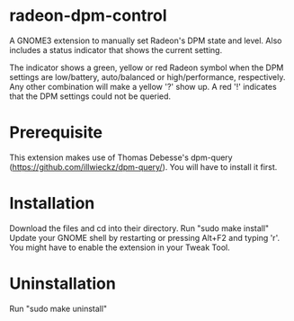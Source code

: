 # radeon-dpm-control
A GNOME3 extension to manually set Radeon's DPM state and level. Also includes a status indicator that shows the current setting.

The indicator shows a green, yellow or red Radeon symbol when the DPM settings are low/battery, auto/balanced or high/performance, respectively. Any other combination will make a yellow '?' show up. A red '!' indicates that the DPM settings could not be queried.

# Prerequisite
This extension makes use of Thomas Debesse's dpm-query (https://github.com/illwieckz/dpm-query/). You will have to install it first.

# Installation
Download the files and cd into their directory.
Run "sudo make install"
Update your GNOME shell by restarting or pressing Alt+F2 and typing 'r'.
You might have to enable the extension in your Tweak Tool.

# Uninstallation
Run "sudo make uninstall"
